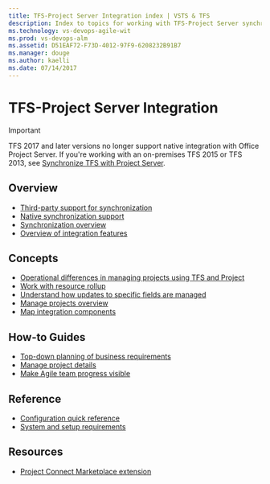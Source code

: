 ```yaml
---
title: TFS-Project Server Integration index | VSTS & TFS
description: Index to topics for working with TFS-Project Server synchronization   
ms.technology: vs-devops-agile-wit
ms.prod: vs-devops-alm
ms.assetid: D51EAF72-F73D-4012-97F9-6208232B91B7
ms.manager: douge
ms.author: kaelli
ms.date: 07/14/2017
---
```


# TFS-Project Server Integration

> [!IMPORTANT]  
> TFS 2017 and later versions no longer support native integration with Office Project Server. If you're working with an on-premises TFS 2015 or TFS 2013, see [Synchronize TFS with Project Server](../tfs-ps-sync/synchronize-tfs-project-server.md).


## Overview  
- [Third-party support for synchronization](../office/sync-ps-tfs.md)
- [Native synchronization support](synchronize-tfs-project-server.md)
- [Synchronization overview](synchronization-process-overview.md)
- [Overview of integration features](overview-tfs-project-server-integration.md)
    
  
## Concepts 

- [Operational differences in managing projects using TFS and Project](operational-differences.md)
- [Work with resource rollup](work-with-resource-rollup.md)
- [Understand how updates to specific fields are managed](understand-how-updates-to-specific-fields-managed.md)
- [Manage projects overview](manage-projects.md)
- [Map integration components](map-integration-components.md)

## How-to Guides

- [Top-down planning of business requirements](top-down-plan-mapped-team-project.md)
- [Manage project details](manage-project-details.md)
- [Make Agile team progress visible](make-agile-team-progress-visible-to-the-pmo.md)

## Reference   
- [Configuration quick reference](configuration-quick-reference.md)
- [System and setup requirements](system-and-setup-requirements.md)
  
## Resources 

- [Project Connect Marketplace extension](https://marketplace.visualstudio.com/items?itemName=TVT.TVT-PjO) 

